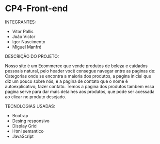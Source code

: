 # CP4-Front-end

INTEGRANTES: 
* Vitor Pallis 
* João Victor 
* Igor Nascimento 
* Miguel Manfré

DESCRIÇÃO DO PROJETO: 

  Nosso site é um Ecommerce que vende produtos de beleza e cuidados pessoais natural, pelo header você consegue navegar entre as paginas de: Categorias onde se encontra a maioria dos produtos, a pagina inicial que diz um pouco sobre nós, e a pagina de contato que o nome é autoexplicativo, fazer contato. Temos a pagina dos produtos tambem essa pagina serve para dar mais detalhes aos produtos, que pode ser acessada ao clicar no produto desejado.

TECNOLOGIAS USADAS: 
  * Bootrap
  * Desing responsivo
  * Display Grid
  * Html semantico
  * JavaScript
